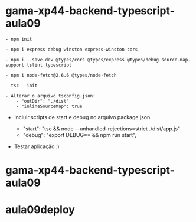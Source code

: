 # gama-xp44-backend-typescript-aula09

	- npm init
 
	- npm i express debug winston express-winston cors

	- npm i --save-dev @types/cors @types/express @types/debug source-map-support tslint typescript

    - npm i node-fetch@2.6.6 @types/node-fetch

	- tsc --init

    - Alterar o arquivo tsconfig.json:
        - "outDir": "./dist"
        - "inlineSourceMap": true
 
 - Incluir scripts de start e debug no arquivo package.json
	- "start": "tsc && node --unhandled-rejections=strict ./dist/app.js"
	- "debug": "export DEBUG=* && npm run start",
	
 - Testar aplicação :)
# gama-xp44-backend-typescript-aula09
# aula09deploy
